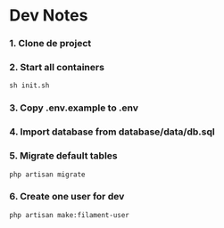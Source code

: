 # Dev Notes

### 1. Clone de project

### 2. Start all containers

```
sh init.sh
```

### 3. Copy .env.example to .env

### 4. Import database from database/data/db.sql

### 5. Migrate default tables

```
php artisan migrate
```

### 6. Create one user for dev

```
php artisan make:filament-user
```

